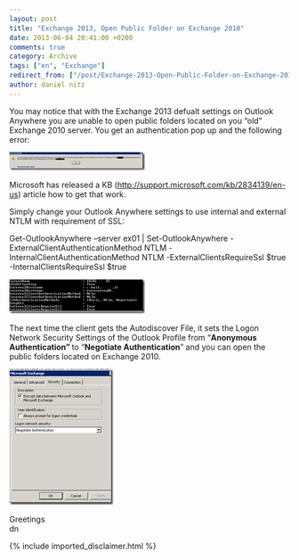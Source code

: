 ```yaml
---
layout: post
title: "Exchange 2013, Open Public Folder on Exchange 2010"
date: 2013-06-04 20:41:00 +0200
comments: true
category: Archive
tags: ["en", "Exchange"]
redirect_from: ["/post/Exchange-2013-Open-Public-Folder-on-Exchange-2010", "/post/exchange-2013-open-public-folder-on-exchange-2010"]
author: daniel nitz
---
```

<!-- more -->
<p>You may notice that with the Exchange 2013 defualt settings on Outlook Anywhere you are unable to open public folders located on you &ldquo;old&rdquo; Exchange 2010 server. You get an authentication pop up and the following error:</p>
<p><a href="/assets/archive/image_531.png"><img style="background-image: none; padding-top: 0px; padding-left: 0px; margin: 0px; display: inline; padding-right: 0px; border: 0px;" title="image" src="/assets/archive/image_thumb_529.png" alt="image" width="244" height="33" border="0" /></a></p>
<p>Microsoft has released a KB (<a href="http://support.microsoft.com/kb/2834139/en-us">http://support.microsoft.com/kb/2834139/en-us</a>) article how to get that work.</p>
<p>Simply change your Outlook Anywhere settings to use internal and external NTLM with requirement of SSL:</p>
<p>Get-OutlookAnywhere &ndash;server ex01 | Set-OutlookAnywhere -ExternalClientAuthenticationMethod NTLM -InternalClientAuthenticationMethod NTLM -ExternalClientsRequireSsl $true -InternalClientsRequireSsl $true</p>
<p><a href="/assets/archive/image_530.png"><img style="background-image: none; padding-top: 0px; padding-left: 0px; margin: 0px; display: inline; padding-right: 0px; border: 0px;" title="image" src="/assets/archive/image_thumb_528.png" alt="image" width="244" height="62" border="0" /></a></p>
<p>The next time the client gets the Autodiscover File, it sets the Logon Network Security Settings of the Outlook Profile from &ldquo;<strong>Anonymous Authentication&rdquo; </strong>to &ldquo;<strong>Negotiate Authentication</strong>&rdquo; and you can open the public folders located on Exchange 2010.</p>
<p><a href="/assets/archive/image_532.png"><img style="background-image: none; padding-top: 0px; padding-left: 0px; margin: 0px; display: inline; padding-right: 0px; border: 0px;" title="image" src="/assets/archive/image_thumb_530.png" alt="image" width="187" height="244" border="0" /></a></p>
<p>Greetings <br />dn</p>
{% include imported_disclaimer.html %}
